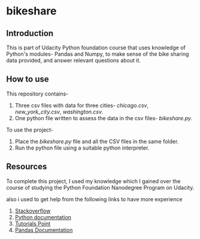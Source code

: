 # bikeshare
## Introduction
This is part of Udacity Python foundation course that uses knowledge of Python's modules- Pandas and Numpy, to make sense of the bike sharing data provided, and answer relevant questions about it.

## How to use
This repository contains-
1. Three csv files with data for three cities- <i>chicago.csv</i>, <i>new_york_city.csv</i>, <i>washington.csv</i>.
2. One python file written to assess the data in the csv files- <i>bikeshare.py</i>.

To use the project-
1. Place the <i>bikeshare.py</i> file and all the CSV files in the same folder.
2. Run the python file using a suitable python interpreter.

## Resources
To complete this project, I used my knowledge which I gained over the course of studying the Python Foundation Nanodegree Program on Udacity.

also i used to get help from the following links to have more experience
1. [Stackoverflow](https://stackoverflow.com/)
2. [Python documentation](https://docs.python.org/3/library/)
3. [Tutorials Point](https://www.tutorialspoint.com/python/)
4. [Pandas Documentation](https://pandas.pydata.org/pandas-docs/version/0.17.0/)

